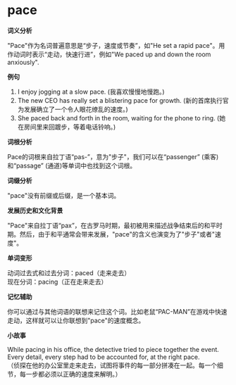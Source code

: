 # pace

**词义分析**

  

"Pace"作为名词普遍意思是“步子，速度或节奏”，如"He set a rapid pace"。用作动词时表示“走动，快速行进”，例如"We paced up and down the room anxiously".

  

**例句**

  

1.  I enjoy jogging at a slow pace. (我喜欢慢慢地慢跑。)
2.  The new CEO has really set a blistering pace for growth. (新的首席执行官为发展确立了一个令人眼花缭乱的速度。)
3.  She paced back and forth in the room, waiting for the phone to ring. (她在房间里来回踱步，等着电话铃响。)

  

**词根分析**

  

Pace的词根来自拉丁语“pas-”，意为"步子"，我们可以在“passenger” (乘客)和“passage” (通道)等单词中也找到这个词根。

  

**词缀分析**

  

"pace"没有前缀或后缀，是一个基本词。

  

**发展历史和文化背景**

  

"Pace"来自拉丁语“pax”，在古罗马时期，最初被用来描述战争结束后的和平时期。然后，由于和平通常会带来发展，"pace"的含义也演变为了"步子"或者"速度"。

  

**单词变形**

  

动词过去式和过去分词：paced（走来走去）  
现在分词：pacing（正在走来走去）

  

**记忆辅助**

  

你可以通过与其他词语的联想来记住这个词。比如老鼠“PAC-MAN”在游戏中快速走动，这样就可以让你联想到"pace"的速度概念。

  

**小故事**

  

While pacing in his office, the detective tried to piece together the event. Every detail, every step had to be accounted for, at the right pace.  
（侦探在他的办公室里走来走去，试图将事件的每一部分拼凑在一起。每一个细节，每一步都必须以正确的速度来解明。）
